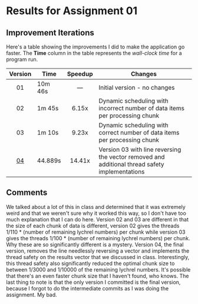 # Results for Assignment 01

## Improvement Iterations

Here's a table showing the improvements I did to make the application go faster.  The **Time** column in the table represents the _wall-clock time_ for a program run.

| Version | Time | Speedup | Changes |
| :-----: | ---- | :-----: | ------- |
| 01 | 10m 46s | &mdash; | Initial version - no changes |
| 02 | 1m 45s | 6.15x | Dynamic scheduling with incorrect number of data items per processing chunk |
| 03 | 1m 10s | 9.23x | Dynamic scheduling with correct number of data items per processing chunk |
| [04](lychrel.cpp) | 44.889s | 14.41x | Version 03 with line reversing the vector removed and additional thread safety implementations |


## Comments

We talked about a lot of this in class and determined that it was extremely weird and that we weren't sure why it worked this way, so I don't have too much explanation that I can do here. Version 02 and 03 are different in that the size of each chunk of data is different, version 02 gives the threads 1/110 * (number of remaining lychrel numbers) per chunk while version 03 gives the threads 1/100 * (number of remaining lychrel numbers) per chunk. Why these are so significantly different is a mystery. Version 04, the final version, removes the line needlessly reversing a vector and implements the thread safety on the results vector that we discussed in class. Interestingly, this thread safety also significantly reduced the optimal chunk size to between 1/3000 and 1/10000 of the remaining lychrel numbers. It's possible that there's an even faster chunk size that I haven't found, who knows. The last thing to note is that the only version I committed is the final version, because I forgot to do the intermediate commits as I was doing the assignment. My bad. 
